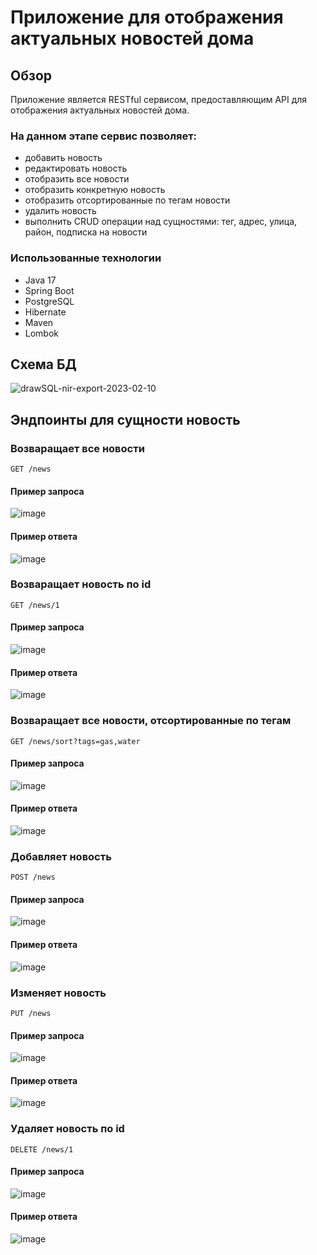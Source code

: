 # Приложение для отображения актуальных новостей дома

## Обзор

Приложение является RESTful сервисом, предоставляющим API для отображения актуальных новостей дома.

### На данном этапе сервис позволяет:

* добавить новость
* редактировать новость
* отобразить все новости
* отобразить конкретную новость
* отобразить отсортированные по тегам новости
* удалить новость
* выполнить CRUD операции над сущностями: тег, адрес, улица, район, подписка на новости

### Использованные технологии

* Java 17
* Spring Boot
* PostgreSQL
* Hibernate
* Maven
* Lombok

## Схема БД

![drawSQL-nir-export-2023-02-10](https://user-images.githubusercontent.com/122719523/218102795-df109024-4eca-485f-a652-5d8ba9928fac.png)

## Эндпоинты для сущности новость

### Возваращает все новости

`GET /news`

#### Пример запроса
![image](https://user-images.githubusercontent.com/122719523/218102752-4a88f524-7ae8-428c-b601-1cccf0af7337.png)
#### Пример ответа
![image](https://user-images.githubusercontent.com/122719523/218103115-726cf9d4-0dc5-4d55-8f26-0324da7e263f.png)
### Возваращает новость по id

`GET /news/1`

#### Пример запроса
![image](https://user-images.githubusercontent.com/122719523/218103238-865368db-49a1-45cf-9320-d9e705e3e03a.png)
#### Пример ответа
![image](https://user-images.githubusercontent.com/122719523/218103310-f3f2f154-9385-46c4-9dd4-7ad814a86a4d.png)
### Возваращает все новости, отсортированные по тегам

`GET /news/sort?tags=gas,water`

#### Пример запроса
![image](https://user-images.githubusercontent.com/122719523/218103677-a3c23b59-9829-46a4-abe7-b6d7b7be859e.png)
#### Пример ответа
![image](https://user-images.githubusercontent.com/122719523/218103846-b21be343-3e57-4226-b385-bb3c364e4551.png)
### Добавляет новость

`POST /news`

#### Пример запроса
![image](https://user-images.githubusercontent.com/122719523/218104056-5d671f94-0863-44fd-ad4c-65d70b8c9668.png)
#### Пример ответа
![image](https://user-images.githubusercontent.com/122719523/218104137-fd051da2-930c-400b-bb61-33564cb25dc3.png)
### Изменяет новость

`PUT /news`

#### Пример запроса
![image](https://user-images.githubusercontent.com/122719523/218104278-b7846791-8ce7-4191-b8e8-f51581132d82.png)
#### Пример ответа
![image](https://user-images.githubusercontent.com/122719523/218104376-d4499f69-019d-46f8-8184-3b7c6d0a7d13.png)
### Удаляет новость по id

`DELETE /news/1`

#### Пример запроса
![image](https://user-images.githubusercontent.com/122719523/218104514-58ff03f0-607f-4dab-b365-71bd0dd9ecf6.png)
#### Пример ответа
![image](https://user-images.githubusercontent.com/122719523/218104557-74143f4e-dcc7-4720-a074-a1897b3eff93.png)

